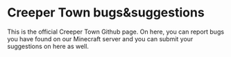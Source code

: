 # Creeper Town bugs&suggestions
This is the official Creeper Town Github page. On here, you can report bugs you have found on our Minecraft server and you can submit your suggestions on here as well.
